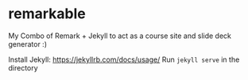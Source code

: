 # remarkable
My Combo of Remark + Jekyll to act as a course site and slide deck generator :)

Install Jekyll: https://jekyllrb.com/docs/usage/
Run `jekyll serve` in the directory 

